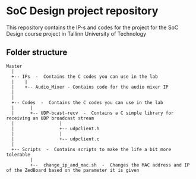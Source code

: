 # SoC Design project repository

This repository contains the IP-s and codes for the project for the SoC Design course project in Tallinn University of Technology

## Folder structure

```
Master
  |
  +-- IPs  -  Contains the C codes you can use in the lab
  |    |
  |    +-- Audio_Mixer - Contains code for the audio mixer IP
  |
  |
  +-- Codes  -  Contains the C codes you can use in the lab
  |      |
  |      +-- UDP-bcast-recv  -  Contains a C simple library for receiving an UDP broadcast stream
  |                 |
  |                 +-- udpclient.h
  |                 |
  |                 +-- udpclient.c
  |
  +-- Scripts  -  Contains scripts to make the life a bit more tolerable
         |
         +--  change_ip_and_mac.sh  -  Changes the MAC address and IP of the ZedBoard based on the parameter it is given
```
